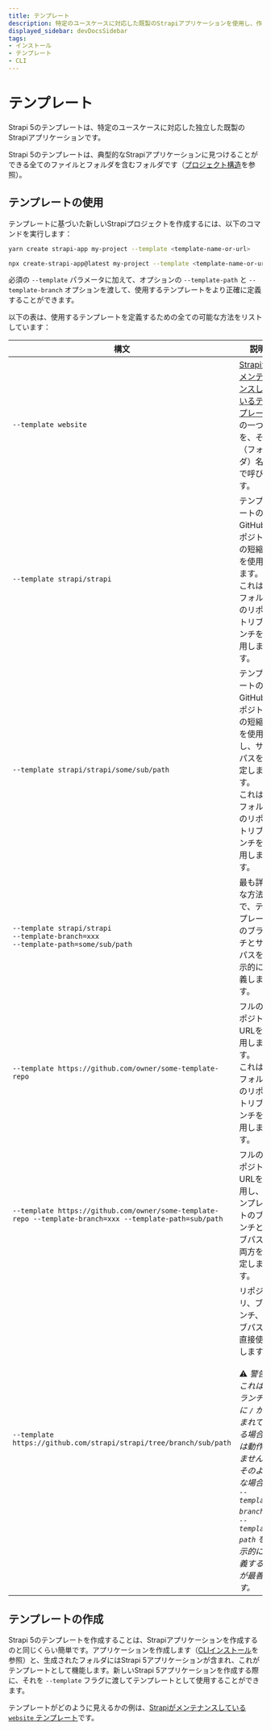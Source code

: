 ```yaml
---
title: テンプレート
description: 特定のユースケースに対応した既製のStrapiアプリケーションを使用し、作成します。
displayed_sidebar: devDocsSidebar
tags:
- インストール
- テンプレート
- CLI
---
```


# テンプレート

Strapi 5のテンプレートは、特定のユースケースに対応した独立した既製のStrapiアプリケーションです。

Strapi 5のテンプレートは、典型的なStrapiアプリケーションに見つけることができる全てのファイルとフォルダを含むフォルダです（[プロジェクト構造](/dev-docs/project-structure)を参照）。

## テンプレートの使用

テンプレートに基づいた新しいStrapiプロジェクトを作成するには、以下のコマンドを実行します：

<Tabs groupId="yarn-npm">

<TabItem value="yarn" label="Yarn">

```sh
yarn create strapi-app my-project --template <template-name-or-url>
```

</TabItem>

<TabItem value="npm" label="NPM">

```sh
npx create-strapi-app@latest my-project --template <template-name-or-url>
```

</TabItem>

</Tabs>

必須の `--template` パラメータに加えて、オプションの `--template-path` と `--template-branch` オプションを渡して、使用するテンプレートをより正確に定義することができます。

以下の表は、使用するテンプレートを定義するための全ての可能な方法をリストしています：

| 構文 | 説明 |
|--------|-------------|
| `--template website` | [Strapiがメンテナンスしているテンプレート](https://github.com/strapi/strapi/tree/develop/templates)の一つを、その（フォルダ）名前で呼び出す。 |
| `--template strapi/strapi` | テンプレートのGitHubリポジトリの短縮形を使用します。<br/>これはデフォルトのリポジトリブランチを使用します。 |
| `--template strapi/strapi/some/sub/path` | テンプレートのGitHubリポジトリの短縮形を使用し、サブパスを指定します。<br/>これはデフォルトのリポジトリブランチを使用します。 |
| `--template strapi/strapi`<br/>`--template-branch=xxx`<br/>`--template-path=some/sub/path` | 最も詳細な方法で、テンプレートのブランチとサブパスを明示的に定義します。 |
| `--template https://github.com/owner/some-template-repo` | フルのリポジトリURLを使用します。<br/>これはデフォルトのリポジトリブランチを使用します。 |
| `--template https://github.com/owner/some-template-repo --template-branch=xxx --template-path=sub/path` | フルのリポジトリURLを使用し、テンプレートのブランチとサブパスの両方を指定します。 |
| `--template https://github.com/strapi/strapi/tree/branch/sub/path` | リポジトリ、ブランチ、サブパスを直接使用します。<br/><br/>⚠️ _警告: これはブランチ名に `/` が含まれている場合には動作しません。そのような場合、 `--template-branch` と `--template-path` を明示的に定義するのが最善です。_ |

## テンプレートの作成

Strapi 5のテンプレートを作成することは、Strapiアプリケーションを作成するのと同じくらい簡単です。アプリケーションを作成します（[CLIインストール](/dev-docs/installation/cli)を参照）と、生成されたフォルダにはStrapi 5アプリケーションが含まれ、これがテンプレートとして機能します。新しいStrapi 5アプリケーションを作成する際に、それを `--template` フラグに渡してテンプレートとして使用することができます。

テンプレートがどのように見えるかの例は、[Strapiがメンテナンスしている `website` テンプレート](https://github.com/strapi/strapi/tree/develop/templates/website)です。
